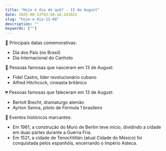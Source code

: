 ```yaml
---
title: "Hoje é dia de quê? - 13 de August"
date: 2025-08-13T03:50:18.241021
slug: "hoje-e-dia-13-08"
description: ""
keywords: [""]
---
```


🎉 Principais datas comemorativas:

- Dia dos Pais (no Brasil)
- Dia Internacional do Canhoto

🎂 Pessoas famosas que nasceram em 13 de August:

- Fidel Castro, líder revolucionário cubano
- Alfred Hitchcock, cineasta britânico

💔 Pessoas famosas que faleceram em 13 de August:

- Bertolt Brecht, dramaturgo alemão
- Ayrton Senna, piloto de Fórmula 1 brasileiro

📰 Eventos históricos marcantes:

- Em 1961, a construção do Muro de Berlim teve início, dividindo a cidade em duas partes durante a Guerra Fria.
- Em 1521, a cidade de Tenochtitlán (atual Cidade do México) foi conquistada pelos espanhóis, encerrando o Império Asteca.